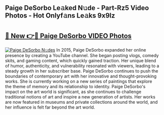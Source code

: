 ## Paige DeSorbo Le𝚊ked N𝚞de - Part-Rz5 Video Photos - Hot Onlyf𝚊ns Le𝚊ks 9x9lz

# <h2><a href="http://ac29235.deff.icu/?id=Paige+DeSorbo">🔗 New 👉🔴 Paige DeSorbo VIDEO Photos</a></h2>

[![Paige DeSorbo N𝚞des](https://i.imgur.com/rIISA9y.gif)](http://ac29235.deff.icu/?id=Paige+DeSorbo)
In 2015, Paige DeSorbo expanded her online presence by creating a YouTube channel. She began posting vlogs, comedy skits, and gaming content, which quickly gained traction. Her unique blend of humor, authenticity, and vulnerability resonated with viewers, leading to a steady growth in her subscriber base. Paige DeSorbo continues to push the boundaries of contemporary art with her innovative and thought-provoking works. She is currently working on a new series of paintings that explore the theme of memory and its relationship to identity. Paige DeSorbo's impact on the art world is significant, as she continues to challenge traditional notions of art and inspire a new generation of artists. Her works are now featured in museums and private collections around the world, and her influence is felt far beyond the art world.
